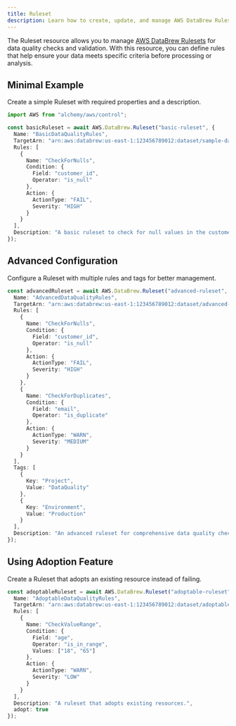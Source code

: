 ```yaml
---
title: Ruleset
description: Learn how to create, update, and manage AWS DataBrew Rulesets using Alchemy Cloud Control.
---
```



The Ruleset resource allows you to manage [AWS DataBrew Rulesets](https://docs.aws.amazon.com/databrew/latest/userguide/) for data quality checks and validation. With this resource, you can define rules that help ensure your data meets specific criteria before processing or analysis.

## Minimal Example

Create a simple Ruleset with required properties and a description.

```ts
import AWS from "alchemy/aws/control";

const basicRuleset = await AWS.DataBrew.Ruleset("basic-ruleset", {
  Name: "BasicDataQualityRules",
  TargetArn: "arn:aws:databrew:us-east-1:123456789012:dataset/sample-dataset",
  Rules: [
    {
      Name: "CheckForNulls",
      Condition: {
        Field: "customer_id",
        Operator: "is_null"
      },
      Action: {
        ActionType: "FAIL",
        Severity: "HIGH"
      }
    }
  ],
  Description: "A basic ruleset to check for null values in the customer ID."
});
```

## Advanced Configuration

Configure a Ruleset with multiple rules and tags for better management.

```ts
const advancedRuleset = await AWS.DataBrew.Ruleset("advanced-ruleset", {
  Name: "AdvancedDataQualityRules",
  TargetArn: "arn:aws:databrew:us-east-1:123456789012:dataset/advanced-dataset",
  Rules: [
    {
      Name: "CheckForNulls",
      Condition: {
        Field: "customer_id",
        Operator: "is_null"
      },
      Action: {
        ActionType: "FAIL",
        Severity: "HIGH"
      }
    },
    {
      Name: "CheckForDuplicates",
      Condition: {
        Field: "email",
        Operator: "is_duplicate"
      },
      Action: {
        ActionType: "WARN",
        Severity: "MEDIUM"
      }
    }
  ],
  Tags: [
    {
      Key: "Project",
      Value: "DataQuality"
    },
    {
      Key: "Environment",
      Value: "Production"
    }
  ],
  Description: "An advanced ruleset for comprehensive data quality checks."
});
```

## Using Adoption Feature

Create a Ruleset that adopts an existing resource instead of failing.

```ts
const adoptableRuleset = await AWS.DataBrew.Ruleset("adoptable-ruleset", {
  Name: "AdoptableDataQualityRules",
  TargetArn: "arn:aws:databrew:us-east-1:123456789012:dataset/adoptable-dataset",
  Rules: [
    {
      Name: "CheckValueRange",
      Condition: {
        Field: "age",
        Operator: "is_in_range",
        Values: ["18", "65"]
      },
      Action: {
        ActionType: "WARN",
        Severity: "LOW"
      }
    }
  ],
  Description: "A ruleset that adopts existing resources.",
  adopt: true
});
```
